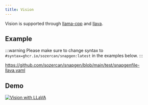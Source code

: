 ```yaml
---
title: Vision
---
```


Vision is supported through [llama-cpp](llama-cpp.md) and [llava](https://llava.hliu.cc/).


## Example

:::warning
Please make sure to change syntax to `#syntax=ghcr.io/sozercan/snapgen:latest` in the examples below.
:::

https://github.com/sozercan/snapgen/blob/main/test/snapgenfile-llava.yaml

## Demo

[![Vision with LLaVA
](https://asciinema.org/a/626553.svg 'Vision with LLaVA')](https://asciinema.org/a/626553)